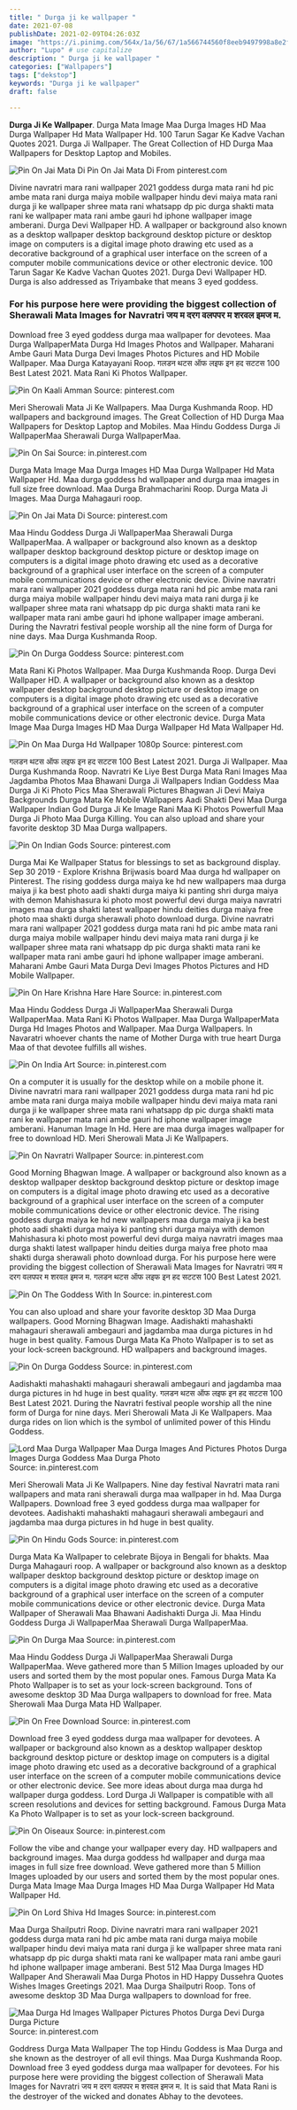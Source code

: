 ```yaml
---
title: " Durga ji ke wallpaper "
date: 2021-07-08
publishDate: 2021-02-09T04:26:03Z
image: "https://i.pinimg.com/564x/1a/56/67/1a566744560f8eeb9497998a8e2f47a6.jpg"
author: "Lupo" # use capitalize
description: " Durga ji ke wallpaper "
categories: ["Wallpapers"]
tags: ["dekstop"]
keywords: "Durga ji ke wallpaper"
draft: false

---
```



**Durga Ji Ke Wallpaper**. Durga Mata Image Maa Durga Images HD Maa Durga Wallpaper Hd Mata Wallpaper Hd. 100 Tarun Sagar Ke Kadve Vachan Quotes 2021. Durga Ji Wallpaper. The Great Collection of HD Durga Maa Wallpapers for Desktop Laptop and Mobiles.

![Pin On Jai Mata Di](https://i.pinimg.com/564x/4d/53/52/4d5352f1a1015424f156116fd4b33800.jpg "Pin On Jai Mata Di")
Pin On Jai Mata Di From pinterest.com


Divine navratri mara rani wallpaper 2021 goddess durga mata rani hd pic ambe mata rani durga maiya mobile wallpaper hindu devi maiya mata rani durga ji ke wallpaper shree mata rani whatsapp dp pic durga shakti mata rani ke wallpaper mata rani ambe gauri hd iphone wallpaper image amberani. Durga Devi Wallpaper HD. A wallpaper or background also known as a desktop wallpaper desktop background desktop picture or desktop image on computers is a digital image photo drawing etc used as a decorative background of a graphical user interface on the screen of a computer mobile communications device or other electronic device. 100 Tarun Sagar Ke Kadve Vachan Quotes 2021. Durga Devi Wallpaper HD. Durga is also addressed as Triyambake that means 3 eyed goddess.

### For his purpose here were providing the biggest collection of Sherawali Mata Images for Navratri जय म दरग वलपपर म शरवल इमज म.

Download free 3 eyed goddess durga maa wallpaper for devotees. Maa Durga WallpaperMata Durga Hd Images Photos and Wallpaper. Maharani Ambe Gauri Mata Durga Devi Images Photos Pictures and HD Mobile Wallpaper. Maa Durga Katayayani Roop. गलडन थटस ऑफ लइफ इन हद सटटस 100 Best Latest 2021. Mata Rani Ki Photos Wallpaper.


![Pin On Kaali Amman](https://i.pinimg.com/originals/9d/d8/61/9dd861773a013b97f4289d16d380d25b.jpg "Pin On Kaali Amman")
Source: pinterest.com

Meri Sherowali Mata Ji Ke Wallpapers. Maa Durga Kushmanda Roop. HD wallpapers and background images. The Great Collection of HD Durga Maa Wallpapers for Desktop Laptop and Mobiles. Maa Hindu Goddess Durga Ji WallpaperMaa Sherawali Durga WallpaperMaa.

![Pin On Sai](https://i.pinimg.com/originals/7a/51/07/7a5107be4813a1cae2cd1da093b70ae4.jpg "Pin On Sai")
Source: in.pinterest.com

Durga Mata Image Maa Durga Images HD Maa Durga Wallpaper Hd Mata Wallpaper Hd. Maa durga goddess hd wallpaper and durga maa images in full size free download. Maa Durga Brahmacharini Roop. Durga Mata Ji Images. Maa Durga Mahagauri roop.

![Pin On Jai Mata Di](https://i.pinimg.com/564x/4d/53/52/4d5352f1a1015424f156116fd4b33800.jpg "Pin On Jai Mata Di")
Source: pinterest.com

Maa Hindu Goddess Durga Ji WallpaperMaa Sherawali Durga WallpaperMaa. A wallpaper or background also known as a desktop wallpaper desktop background desktop picture or desktop image on computers is a digital image photo drawing etc used as a decorative background of a graphical user interface on the screen of a computer mobile communications device or other electronic device. Divine navratri mara rani wallpaper 2021 goddess durga mata rani hd pic ambe mata rani durga maiya mobile wallpaper hindu devi maiya mata rani durga ji ke wallpaper shree mata rani whatsapp dp pic durga shakti mata rani ke wallpaper mata rani ambe gauri hd iphone wallpaper image amberani. During the Navratri festival people worship all the nine form of Durga for nine days. Maa Durga Kushmanda Roop.

![Pin On Durga Goddess](https://i.pinimg.com/736x/d9/15/dd/d915ddcf37c08ed7e8c6e84323939c99.jpg "Pin On Durga Goddess")
Source: pinterest.com

Mata Rani Ki Photos Wallpaper. Maa Durga Kushmanda Roop. Durga Devi Wallpaper HD. A wallpaper or background also known as a desktop wallpaper desktop background desktop picture or desktop image on computers is a digital image photo drawing etc used as a decorative background of a graphical user interface on the screen of a computer mobile communications device or other electronic device. Durga Mata Image Maa Durga Images HD Maa Durga Wallpaper Hd Mata Wallpaper Hd.

![Pin On Maa Durga Hd Wallpaper 1080p](https://i.pinimg.com/originals/38/b9/50/38b95045a4fb952c7fbde300b24390fa.jpg "Pin On Maa Durga Hd Wallpaper 1080p")
Source: pinterest.com

गलडन थटस ऑफ लइफ इन हद सटटस 100 Best Latest 2021. Durga Ji Wallpaper. Maa Durga Kushmanda Roop. Navratri Ke Liye Best Durga Mata Rani Images Maa Jagdamba Photos Maa Bhawani Durga Ji Wallpapers Indian Goddess Maa Durga Ji Ki Photo Pics Maa Sherawali Pictures Bhagwan Ji Devi Maiya Backgrounds Durga Mata Ke Mobile Wallpapers Aadi Shakti Devi Maa Durga Wallpaper Indian God Durga Ji Ke Image Rani Maa Ki Photos Powerfull Maa Durga Ji Photo Maa Durga Killing. You can also upload and share your favorite desktop 3D Maa Durga wallpapers.

![Pin On Indian Gods](https://i.pinimg.com/originals/96/3e/8e/963e8e2e258e1f66492f9c51607abe46.jpg "Pin On Indian Gods")
Source: pinterest.com

Durga Mai Ke Wallpaper Status for blessings to set as background display. Sep 30 2019 - Explore Krishna Brijwasis board Maa durga hd wallpaper on Pinterest. The rising goddess durga maiya ke hd new wallpapers maa durga maiya ji ka best photo aadi shakti durga maiya ki panting shri durga maiya with demon Mahishasura ki photo most powerful devi durga maiya navratri images maa durga shakti latest wallpaper hindu deities durga maiya free photo maa shakti durga sherawali photo download durga. Divine navratri mara rani wallpaper 2021 goddess durga mata rani hd pic ambe mata rani durga maiya mobile wallpaper hindu devi maiya mata rani durga ji ke wallpaper shree mata rani whatsapp dp pic durga shakti mata rani ke wallpaper mata rani ambe gauri hd iphone wallpaper image amberani. Maharani Ambe Gauri Mata Durga Devi Images Photos Pictures and HD Mobile Wallpaper.

![Pin On Hare Krishna Hare Hare](https://i.pinimg.com/originals/09/f1/ae/09f1ae49d7fbf74afd15b94e589d2b4a.jpg "Pin On Hare Krishna Hare Hare")
Source: in.pinterest.com

Maa Hindu Goddess Durga Ji WallpaperMaa Sherawali Durga WallpaperMaa. Mata Rani Ki Photos Wallpaper. Maa Durga WallpaperMata Durga Hd Images Photos and Wallpaper. Maa Durga Wallpapers. In Navaratri whoever chants the name of Mother Durga with true heart Durga Maa of that devotee fulfills all wishes.

![Pin On India Art](https://i.pinimg.com/474x/1e/5e/33/1e5e3328187d9efa52b2dc19256b8ef5.jpg "Pin On India Art")
Source: in.pinterest.com

On a computer it is usually for the desktop while on a mobile phone it. Divine navratri mara rani wallpaper 2021 goddess durga mata rani hd pic ambe mata rani durga maiya mobile wallpaper hindu devi maiya mata rani durga ji ke wallpaper shree mata rani whatsapp dp pic durga shakti mata rani ke wallpaper mata rani ambe gauri hd iphone wallpaper image amberani. Hanuman Image In Hd. Here are maa durga images wallpaper for free to download HD. Meri Sherowali Mata Ji Ke Wallpapers.

![Pin On Navratri Wallpaper](https://i.pinimg.com/474x/c5/a1/15/c5a11585522b32f27ffb7123b60e5f35.jpg "Pin On Navratri Wallpaper")
Source: in.pinterest.com

Good Morning Bhagwan Image. A wallpaper or background also known as a desktop wallpaper desktop background desktop picture or desktop image on computers is a digital image photo drawing etc used as a decorative background of a graphical user interface on the screen of a computer mobile communications device or other electronic device. The rising goddess durga maiya ke hd new wallpapers maa durga maiya ji ka best photo aadi shakti durga maiya ki panting shri durga maiya with demon Mahishasura ki photo most powerful devi durga maiya navratri images maa durga shakti latest wallpaper hindu deities durga maiya free photo maa shakti durga sherawali photo download durga. For his purpose here were providing the biggest collection of Sherawali Mata Images for Navratri जय म दरग वलपपर म शरवल इमज म. गलडन थटस ऑफ लइफ इन हद सटटस 100 Best Latest 2021.

![Pin On The Goddess With In](https://i.pinimg.com/originals/8d/b3/91/8db3911884309ea12fc3dc78125dd580.jpg "Pin On The Goddess With In")
Source: in.pinterest.com

You can also upload and share your favorite desktop 3D Maa Durga wallpapers. Good Morning Bhagwan Image. Aadishakti mahashakti mahagauri sherawali ambegauri and jagdamba maa durga pictures in hd huge in best quality. Famous Durga Mata Ka Photo Wallpaper is to set as your lock-screen background. HD wallpapers and background images.

![Pin On Durga Goddess](https://i.pinimg.com/564x/b0/7c/e6/b07ce66a6b7a667f89368b7c04ad5718.jpg "Pin On Durga Goddess")
Source: in.pinterest.com

Aadishakti mahashakti mahagauri sherawali ambegauri and jagdamba maa durga pictures in hd huge in best quality. गलडन थटस ऑफ लइफ इन हद सटटस 100 Best Latest 2021. During the Navratri festival people worship all the nine form of Durga for nine days. Meri Sherowali Mata Ji Ke Wallpapers. Maa durga rides on lion which is the symbol of unlimited power of this Hindu Goddess.

![Lord Maa Durga Wallpaper Maa Durga Images And Pictures Photos Durga Images Durga Goddess Maa Durga Photo](https://i.pinimg.com/474x/53/bd/81/53bd81bf943d75b41ec3b2951699dbbe.jpg "Lord Maa Durga Wallpaper Maa Durga Images And Pictures Photos Durga Images Durga Goddess Maa Durga Photo")
Source: in.pinterest.com

Meri Sherowali Mata Ji Ke Wallpapers. Nine day festival Navratri mata rani wallpapers and mata rani sherawali durga maa wallpaper in hd. Maa Durga Wallpapers. Download free 3 eyed goddess durga maa wallpaper for devotees. Aadishakti mahashakti mahagauri sherawali ambegauri and jagdamba maa durga pictures in hd huge in best quality.

![Pin On Hindu Gods](https://i.pinimg.com/originals/13/7b/fd/137bfd878208da1d3f02a224b113cd20.jpg "Pin On Hindu Gods")
Source: in.pinterest.com

Durga Mata Ka Wallpaper to celebrate Bijoya in Bengali for bhakts. Maa Durga Mahagauri roop. A wallpaper or background also known as a desktop wallpaper desktop background desktop picture or desktop image on computers is a digital image photo drawing etc used as a decorative background of a graphical user interface on the screen of a computer mobile communications device or other electronic device. Durga Mata Wallpaper of Sherawali Maa Bhawani Aadishakti Durga Ji. Maa Hindu Goddess Durga Ji WallpaperMaa Sherawali Durga WallpaperMaa.

![Pin On Durga Maa](https://i.pinimg.com/originals/5b/8c/e4/5b8ce4dbc5fe48a66459a4b7494bf555.jpg "Pin On Durga Maa")
Source: in.pinterest.com

Maa Hindu Goddess Durga Ji WallpaperMaa Sherawali Durga WallpaperMaa. Weve gathered more than 5 Million Images uploaded by our users and sorted them by the most popular ones. Famous Durga Mata Ka Photo Wallpaper is to set as your lock-screen background. Tons of awesome desktop 3D Maa Durga wallpapers to download for free. Mata Sherowali Maa Durga Mata HD Wallpaper.

![Pin On Free Download](https://i.pinimg.com/originals/c0/1a/18/c01a18996ee38578a736176a48733cf7.jpg "Pin On Free Download")
Source: in.pinterest.com

Download free 3 eyed goddess durga maa wallpaper for devotees. A wallpaper or background also known as a desktop wallpaper desktop background desktop picture or desktop image on computers is a digital image photo drawing etc used as a decorative background of a graphical user interface on the screen of a computer mobile communications device or other electronic device. See more ideas about durga maa durga hd wallpaper durga goddess. Lord Durga Ji Wallpaper is compatible with all screen resolutions and devices for setting background. Famous Durga Mata Ka Photo Wallpaper is to set as your lock-screen background.

![Pin On Oiseaux](https://i.pinimg.com/474x/e7/33/52/e73352480cdc575d7b7f0a03021ffd03.jpg "Pin On Oiseaux")
Source: in.pinterest.com

Follow the vibe and change your wallpaper every day. HD wallpapers and background images. Maa durga goddess hd wallpaper and durga maa images in full size free download. Weve gathered more than 5 Million Images uploaded by our users and sorted them by the most popular ones. Durga Mata Image Maa Durga Images HD Maa Durga Wallpaper Hd Mata Wallpaper Hd.

![Pin On Lord Shiva Hd Images](https://i.pinimg.com/originals/bb/33/12/bb3312b981314f01114e8e704f7471de.jpg "Pin On Lord Shiva Hd Images")
Source: in.pinterest.com

Maa Durga Shailputri Roop. Divine navratri mara rani wallpaper 2021 goddess durga mata rani hd pic ambe mata rani durga maiya mobile wallpaper hindu devi maiya mata rani durga ji ke wallpaper shree mata rani whatsapp dp pic durga shakti mata rani ke wallpaper mata rani ambe gauri hd iphone wallpaper image amberani. Best 512 Maa Durga Images HD Wallpaper And Sherawali Maa Durga Photos in HD Happy Dussehra Quotes Wishes Images Greetings 2021. Maa Durga Shailputri Roop. Tons of awesome desktop 3D Maa Durga wallpapers to download for free.

![Maa Durga Hd Images Wallpaper Pictures Photos Durga Devi Durga Durga Picture](https://i.pinimg.com/564x/1a/56/67/1a566744560f8eeb9497998a8e2f47a6.jpg "Maa Durga Hd Images Wallpaper Pictures Photos Durga Devi Durga Durga Picture")
Source: in.pinterest.com

Goddress Durga Mata Wallpaper The top Hindu Goddess is Maa Durga and she known as the destroyer of all evil things. Maa Durga Kushmanda Roop. Download free 3 eyed goddess durga maa wallpaper for devotees. For his purpose here were providing the biggest collection of Sherawali Mata Images for Navratri जय म दरग वलपपर म शरवल इमज म. It is said that Mata Rani is the destroyer of the wicked and donates Abhay to the devotees.

